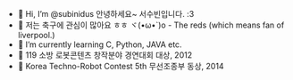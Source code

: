 - 👋 Hi, I’m @subinidus 안녕하세요~ 서수빈입니다. :3
- 👀 저는 축구에 관심이 많아요 ㅎㅎ ヾ(•ω•`)o - The reds (which means fan of liverpool.)
- 🌱 I’m currently learning C, Python, JAVA etc.
- 🤖 119 소방 로봇콘텐츠 창작분야 경연대회 대상, 2012
- 🔌 Korea Techno-Robot Contest 5th 무선조종부 동상, 2014
